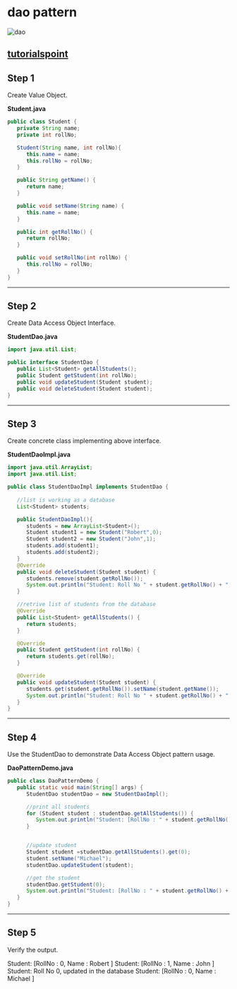 # dao pattern

![dao](https://raw.githubusercontent.com/maboglia/CorsoJava/master/appunti/img/dao_pattern_uml_diagram.jpeg)

[tutorialspoint](https://www.tutorialspoint.com/design_pattern/data_access_object_pattern.htm)
---

## Step 1

Create Value Object.

**Student.java**

```java
public class Student {
   private String name;
   private int rollNo;

   Student(String name, int rollNo){
      this.name = name;
      this.rollNo = rollNo;
   }

   public String getName() {
      return name;
   }

   public void setName(String name) {
      this.name = name;
   }

   public int getRollNo() {
      return rollNo;
   }

   public void setRollNo(int rollNo) {
      this.rollNo = rollNo;
   }
}
```

---

## Step 2

Create Data Access Object Interface.

**StudentDao.java**

```java
import java.util.List;

public interface StudentDao {
   public List<Student> getAllStudents();
   public Student getStudent(int rollNo);
   public void updateStudent(Student student);
   public void deleteStudent(Student student);
}
```

---

## Step 3

Create concrete class implementing above interface.

**StudentDaoImpl.java**

```java
import java.util.ArrayList;
import java.util.List;

public class StudentDaoImpl implements StudentDao {
	
   //list is working as a database
   List<Student> students;

   public StudentDaoImpl(){
      students = new ArrayList<Student>();
      Student student1 = new Student("Robert",0);
      Student student2 = new Student("John",1);
      students.add(student1);
      students.add(student2);		
   }
   @Override
   public void deleteStudent(Student student) {
      students.remove(student.getRollNo());
      System.out.println("Student: Roll No " + student.getRollNo() + ", deleted from database");
   }

   //retrive list of students from the database
   @Override
   public List<Student> getAllStudents() {
      return students;
   }

   @Override
   public Student getStudent(int rollNo) {
      return students.get(rollNo);
   }

   @Override
   public void updateStudent(Student student) {
      students.get(student.getRollNo()).setName(student.getName());
      System.out.println("Student: Roll No " + student.getRollNo() + ", updated in the database");
   }
}
```

---

## Step 4

Use the StudentDao to demonstrate Data Access Object pattern usage.

**DaoPatternDemo.java**

```java
public class DaoPatternDemo {
   public static void main(String[] args) {
      StudentDao studentDao = new StudentDaoImpl();

      //print all students
      for (Student student : studentDao.getAllStudents()) {
         System.out.println("Student: [RollNo : " + student.getRollNo() + ", Name : " + student.getName() + " ]");
      }


      //update student
      Student student =studentDao.getAllStudents().get(0);
      student.setName("Michael");
      studentDao.updateStudent(student);

      //get the student
      studentDao.getStudent(0);
      System.out.println("Student: [RollNo : " + student.getRollNo() + ", Name : " + student.getName() + " ]");		
   }
}
```

---

## Step 5

Verify the output.

Student: [RollNo : 0, Name : Robert ]
Student: [RollNo : 1, Name : John ]
Student: Roll No 0, updated in the database
Student: [RollNo : 0, Name : Michael ]
